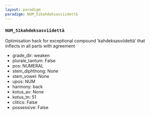 ```yaml
---
layout: paradigm
paradigm: NUM_51kahdeksasviidettä
---
```

### ` NUM_51kahdeksasviidettä `

Optimisation hack for exceptional compound ’kahdeksasviidettä’ that inflects in all parts with agreement
* grade_dir: weaken
* plurale_tantum: False
* pos: NUMERAL
* stem_diphthong: None
* stem_vowel: None
* upos: NUM
* harmony: back
* kotus_av: None
* kotus_tn: 51
* clitics: False
* possessive: False
